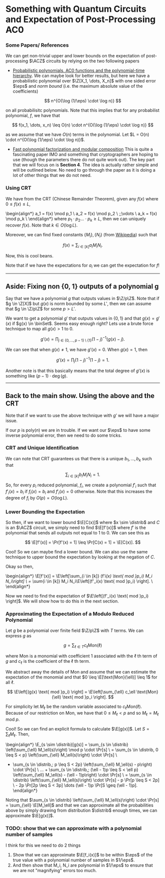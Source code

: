 <style>

</style>

# Something with Quantum Circuits and Expectation of Post-Processing AC0

### Some Papers/ References

We can get non-trivial upper and lower bounds on the expectation of post-processing $\ACZ$ circuits by relying on the two following papers

- [Probabilistic polynomials, AC0 functions and the polynomial-time hierarchy](https://www.sciencedirect.com/science/article/pii/030439759390214E?ref=pdf_download&fr=RR-2&rr=8236c9c25bdf3af9). We can maybe look for better results, but here we have a probabilistic polynomial over $\Z[X_1, \dots, X_n]$ with one sided error $\eps$ and *norm bound* (i.e. the maximum absolute value of the coefficients)

$$
n^{O(\log (1/\eps) \cdot \log n)}
$$

on all probabilisitc polynomials.
Note that this implies that for any probabilist polynomial, $f$, we have that

$$
f(x_1, \dots, x_n) \leq O(n) \cdot n^{O(\log (1/\eps) \cdot \log n)}
$$

as we assume that we have $O(n)$ terms in the polynomial. Let $L = O(n) \cdot n^{O(\log (1/\eps) \cdot \log n)}$.

- [Fast polynomial factorization and modular composition](http://users.cms.caltech.edu/~umans/papers/KU08-final.pdf)
  This is quite a fascinating paper IMO and something that cryptographers are hoping to use (though the parameters there do not quite work out). The key part that we will focus on is **Section 4**. The idea is actually rather simple and will be outlined below. No need to go through the paper as it is doing a lot of other things that we do not need.

### Using CRT
We have from the CRT (Chinese Remainder Theorem), given any $f(x)$ where $0 \leq f(x) \leq L$,

\begin{align*}
a_1 = f(x) \mod p_1 \\
a_2 = f(x) \mod p_2 \\
\;\;\vdots \\
a_k = f(x) \mod p_k \\
\end{align*}
where $p_1 \cdot p_2 \dots \cdot p_k \geq L$, then we can uniquely recover $f(x)$. Note that $k \in O(\log L)$.

Moreover, we can find fixed constants $\{M_i\}, \{N_i\}$ (from [Wikipedia](<https://en.wikipedia.org/wiki/Chinese_remainder_theorem#:~:text=In%20mathematics%2C%20the%20Chinese%20remainder,are%20pairwise%20coprime%20(no%20two)>)) such that

$$
f(x) = \sum_{i \in [k]} a_i M_i N_i.
$$

Now, this is cool beans.

Note that if we have the expectations for $a_i$ we can get the expectation for $f$!

-----------
## Aside: Fixing non {0, 1} outputs of a polynomial g

<!-- TODO: coefficient norm bound??? -->

Say that we have a polynomial $g$ that outputs values in $\Z/p\Z$. Note that
if $g \in \Z[X]$ but $g(x)$ is norm bounded by some $L'$, then we can assume that
 $g \in \Z/p\Z$ for some $p > L'$.

<!-- TODO: check this above -->

We want to get a polynomial $g'$ that outputs values in $\{0, 1\}$ and that $g(x) = g'(x)$ if $g(x) \in \binSet$.
Seems easy enough right? Lets use a brute force technique to map all $g(x) > 1$ to $0$.

$$
g'(x) = \prod_{j \in \{0, \dots, p - 1\} \setminus \{1\}} (1 - j)^{-1} (g(x) - j).
$$

We can see that when $g(x) \neq 1$, we have $g'(x) = 0$. When $g(x) = 1$, then

$$
g'(x) = \prod_j (1 - j)^{-1} (1 - j) = 1.
$$

Another note is that this basically means that the total degree of $g'(x)$ is something like $(p - 1) \cdot \deg(g)$.

-----------
## Back to the main show. Using the above and the CRT

Note that if we want to use the above technique with $g'$ we will have a major issue.

If our $p$ is $\text{poly}(n)$ we are in trouble.
If we want our $\eps$ to have some inverse polynomial error, then we need to do some tricks.

### CRT and Unique Identification

We can note that CRT guarantees us that there is a unique $b_1, \dots, b_k$ such that

$$
\sum_{i \in [k]} b_i M_i N_i = 1.
$$

So, for every $p_i$ reduced polynomial, $f_i$, we create a polynomial
$f'_i$ such that $f'_i(x) = b_i$ if $f_i(x) = b_i$ and $f'_i(x) = 0$ otherwise.
Note that this increases the degree of $f_i$ by $O(p) = O(\log L)$.

### Lower Bounding the Expectation

So then, if we want to lower bound $\E[C(x)]$ where $x \sim \distrib$ and $C$ is an $\ACZ$ circuit, we simply need to find $\E[f'(x)]$ where $f'$ is the polynomial
that sends all outputs not equal to 1 to 0. We can see this as

$$
\E[f'(x)] = \Pr[f'(x) = 1] \leq \Pr[C(x) = 1] = \E[C(x)].
$$

Cool! So we can maybe find a lower bound. We can also use the same technique to upper bound the expectation by looking at the negation of $C$.

Okay so then,

\begin{align*}
\E[f'(x)] = \E\left[\sum_{i \in [k]} (f'_i(x) \text{ mod }p_i) M_i N_i\right] \\
= \sum_{i \in [k]} M_i N_i\E\left[(f'_i(x) \text{ mod }p_i) \right]. \\
\end{align*}

Now we need to find the expectation of $\E\left[(f'_i(x) \text{ mod }p_i) \right]$.
We will show how to do this in the next section.

<!-- TODO: -->

### Approximating the Expectation of a Modulo Reduced Polynomial
Let $g$ be a polynomial over finite field $\Z/p\Z$ with $T$ terms. We can express $g$ as

$$
g = \sum_{\ell \in T} c_\ell \text{Mon}(\ell)
$$

where $\text{Mon}$ is a monomial with coefficient 1 associated with the $\ell$ th term of $g$ and $c_\ell$ is the coefficient of the $\ell$ th term.

We abstract away the details of Mon and assume that we can estimate the expectation of the monomial and that $0 \leq \E[\text{Mon}(\ell)] \leq 1$ for all $\ell$.

$$
\E\left[(g(x) \text{ mod }p_i) \right] = \E\left[\sum_{\ell} c_\ell \text{Mon}(\ell) \text{ mod }p_i \right].
$$

For simplicity let $M_\ell$ be the random variable associated to $c_\ell \text{Mon}(\ell)$. Because of our restriction on $\text{Mon}$, we have that $0 \leq M_\ell < p$ and so $M_\ell = M_\ell \text{ mod } p$.

Cool! So we can find an explicit formula to calculate $\E[g(x)]$. Let $S = \sum_{\ell} M_\ell$. Then,

\begin{align*}
\E_{s \sim \distrib}[g(s)] = \sum_{s \in \distrib} \left(\sum_{\ell} M_\ell(s)\right) \mod p \cdot \Pr[s] \\
= \sum_{s \in \distrib, 0 \leq S < p} \left(\sum_{\ell} M_\ell(s)\right) \cdot \Pr[s] \\
+ \sum_{s \in \distrib,\; p \leq S < 2p} \left(\sum_{\ell} M_\ell(s) - p\right) \cdot \Pr[s] \\
... + \sum_{s \in \distrib,\; (\ell - 1)p \leq S < \ell p} \left(\sum_{\ell} M_\ell(s) - (\ell - 1)p\right) \cdot \Pr[s] \\
= \sum_{s \in \distrib} \left(\sum_{\ell} M_\ell(s)\right) \cdot \Pr[s] - p \Pr[p \leq S < 2p] \\ - 2p \Pr[2p \leq S < 3p] \dots (\ell - 1)p \Pr[S \geq (\ell - 1)p].
\end{align*}

Noting that $\sum_{s \in \distrib} \left(\sum_{\ell} M_\ell(s)\right) \cdot \Pr[s] = \sum_{\ell} \E[M_\ell]$ and that we can approximate all the probabilities above by simply drawing from distribution $\distrib$ enough times, we can approximate $\E[g(x)]$.

### TODO: show that we can approximate with a polynomial number of samples
<!-- TODO: detail **exactly** how to do the mod thing -->
I think for this we need to do 2 things

1. Show that we can approximate $\E[f_i(x)]$ to be within $\eps$ of the true value with a polynomial number of samples in $1/\eps$.
2. And then show that M_i, N_i are polynomial in $1/\eps$ to ensure that we are not "magnifying" errors too much.
